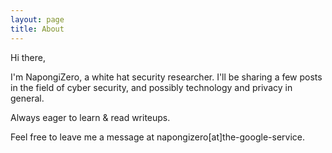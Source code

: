 ```yaml
---
layout: page
title: About
---
```


Hi there,

I'm NapongiZero, a white hat security researcher.
I'll be sharing a few posts in the field of cyber security, and possibly technology and privacy in general.

Always eager to learn & read writeups.

Feel free to leave me a message at napongizero[at]the-google-service.

